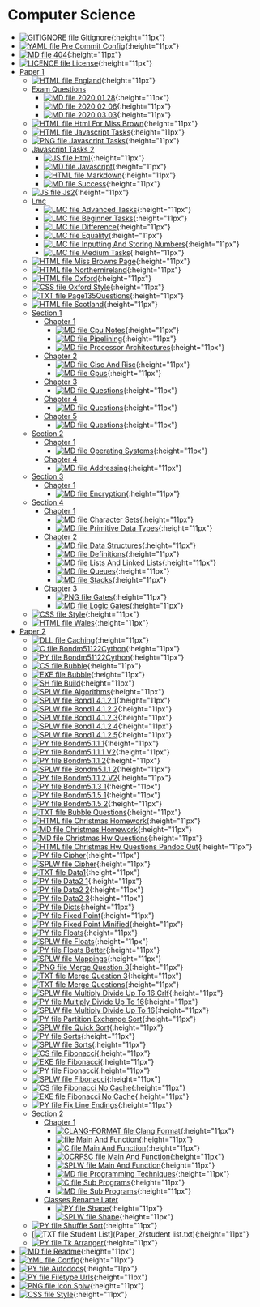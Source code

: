 # Computer Science

- [![GITIGNORE file](https://img.icons8.com/windows/512/4a90e2/file-configuration.png) Gitignore](.gitignore){:height="11px"}
- [![YAML file](https://img.icons8.com/windows/512/4a90e2/important-file.png) Pre Commit Config](.pre-commit-config.yaml){:height="11px"}
- [![MD file](https://img.icons8.com/windows/512/4a90e2/regular-document.png) 404](404.html){:height="11px"}
- [![LICENCE file](https://img.icons8.com/windows/512/4a90e2/policy-document.png) License](LICENSE){:height="11px"}
- [Paper 1](Paper_1/index.html)
  - [![HTML file](https://img.icons8.com/windows/512/4a90e2/regular-document.png) England](Paper_1/england.html){:height="11px"}
  - [Exam Questions](Paper_1/exam_questions/index.html)
    - [![MD file](https://img.icons8.com/windows/512/4a90e2/regular-document.png) 2020 01 28](Paper_1/exam_questions/2020_01_28.html){:height="11px"}
    - [![MD file](https://img.icons8.com/windows/512/4a90e2/regular-document.png) 2020 02 06](Paper_1/exam_questions/2020_02_06.html){:height="11px"}
    - [![MD file](https://img.icons8.com/windows/512/4a90e2/regular-document.png) 2020 03 03](Paper_1/exam_questions/2020_03_03.html){:height="11px"}
  - [![HTML file](https://img.icons8.com/windows/512/4a90e2/regular-document.png) Html For Miss Brown](Paper_1/html_for_miss_brown.html){:height="11px"}
  - [![HTML file](https://img.icons8.com/windows/512/4a90e2/regular-document.png) Javascript Tasks](Paper_1/javascript_tasks.html){:height="11px"}
  - [![PNG file](https://img.icons8.com/windows/512/4a90e2/image-document.png) Javascript Tasks](Paper_1/javascript_tasks.png){:height="11px"}
  - [Javascript Tasks 2](Paper_1/javascript_tasks_2/index.html)
    - [![JS file](https://img.icons8.com/windows/512/4a90e2/js.png) Html](Paper_1/javascript_tasks_2/html.js){:height="11px"}
    - [![MD file](https://img.icons8.com/windows/512/4a90e2/regular-document.png) Javascript](Paper_1/javascript_tasks_2/javascript.html){:height="11px"}
    - [![HTML file](https://img.icons8.com/windows/512/4a90e2/regular-document.png) Markdown](Paper_1/javascript_tasks_2/markdown.html){:height="11px"}
    - [![MD file](https://img.icons8.com/windows/512/4a90e2/regular-document.png) Success](Paper_1/javascript_tasks_2/success.html){:height="11px"}
  - [![JS file](https://img.icons8.com/windows/512/4a90e2/js.png) Js2](Paper_1/js2.js){:height="11px"}
  - [Lmc](Paper_1/lmc/index.html)
    - [![LMC file](https://img.icons8.com/windows/512/4a90e2/important-file.png) Advanced Tasks](Paper_1/lmc/advanced_tasks.lmc){:height="11px"}
    - [![LMC file](https://img.icons8.com/windows/512/4a90e2/important-file.png) Beginner Tasks](Paper_1/lmc/beginner_tasks.lmc){:height="11px"}
    - [![LMC file](https://img.icons8.com/windows/512/4a90e2/important-file.png) Difference](Paper_1/lmc/difference.lmc){:height="11px"}
    - [![LMC file](https://img.icons8.com/windows/512/4a90e2/important-file.png) Equality](Paper_1/lmc/equality.lmc){:height="11px"}
    - [![LMC file](https://img.icons8.com/windows/512/4a90e2/important-file.png) Inputting And Storing Numbers](Paper_1/lmc/inputting_and_storing_numbers.lmc){:height="11px"}
    - [![LMC file](https://img.icons8.com/windows/512/4a90e2/important-file.png) Medium Tasks](Paper_1/lmc/medium_tasks.lmc){:height="11px"}
  - [![HTML file](https://img.icons8.com/windows/512/4a90e2/regular-document.png) Miss Browns Page](Paper_1/miss_browns_page.html){:height="11px"}
  - [![HTML file](https://img.icons8.com/windows/512/4a90e2/regular-document.png) Northernireland](Paper_1/northernIreland.html){:height="11px"}
  - [![HTML file](https://img.icons8.com/windows/512/4a90e2/regular-document.png) Oxford](Paper_1/oxford.html){:height="11px"}
  - [![CSS file](https://img.icons8.com/windows/512/4a90e2/css.png) Oxford Style](Paper_1/oxford_style.css){:height="11px"}
  - [![TXT file](https://img.icons8.com/windows/512/4a90e2/document.png) Page135Questions](Paper_1/page135questions.txt){:height="11px"}
  - [![HTML file](https://img.icons8.com/windows/512/4a90e2/regular-document.png) Scotland](Paper_1/scotland.html){:height="11px"}
  - [Section 1](Paper_1/section_1/index.html)
    - [Chapter 1](Paper_1/section_1/chapter_1/index.html)
      - [![MD file](https://img.icons8.com/windows/512/4a90e2/regular-document.png) Cpu Notes](Paper_1/section_1/chapter_1/cpu_notes.html){:height="11px"}
      - [![MD file](https://img.icons8.com/windows/512/4a90e2/regular-document.png) Pipelining](Paper_1/section_1/chapter_1/pipelining.html){:height="11px"}
      - [![MD file](https://img.icons8.com/windows/512/4a90e2/regular-document.png) Processor Architectures](Paper_1/section_1/chapter_1/processor_architectures.html){:height="11px"}
    - [Chapter 2](Paper_1/section_1/chapter_2/index.html)
      - [![MD file](https://img.icons8.com/windows/512/4a90e2/regular-document.png) Cisc And Risc](Paper_1/section_1/chapter_2/cisc_and_risc.html){:height="11px"}
      - [![MD file](https://img.icons8.com/windows/512/4a90e2/regular-document.png) Gpus](Paper_1/section_1/chapter_2/gpus.html){:height="11px"}
    - [Chapter 3](Paper_1/section_1/chapter_3/index.html)
      - [![MD file](https://img.icons8.com/windows/512/4a90e2/regular-document.png) Questions](Paper_1/section_1/chapter_3/questions.html){:height="11px"}
    - [Chapter 4](Paper_1/section_1/chapter_4/index.html)
      - [![MD file](https://img.icons8.com/windows/512/4a90e2/regular-document.png) Questions](Paper_1/section_1/chapter_4/questions.html){:height="11px"}
    - [Chapter 5](Paper_1/section_1/chapter_5/index.html)
      - [![MD file](https://img.icons8.com/windows/512/4a90e2/regular-document.png) Questions](Paper_1/section_1/chapter_5/questions.html){:height="11px"}
  - [Section 2](Paper_1/section_2/index.html)
    - [Chapter 1](Paper_1/section_2/chapter_1/index.html)
      - [![MD file](https://img.icons8.com/windows/512/4a90e2/regular-document.png) Operating Systems](Paper_1/section_2/chapter_1/operating_systems.html){:height="11px"}
    - [Chapter 4](Paper_1/section_2/chapter_4/index.html)
      - [![MD file](https://img.icons8.com/windows/512/4a90e2/regular-document.png) Addressing](Paper_1/section_2/chapter_4/addressing.html){:height="11px"}
  - [Section 3](Paper_1/section_3/index.html)
    - [Chapter 1](Paper_1/section_3/chapter_1/index.html)
      - [![MD file](https://img.icons8.com/windows/512/4a90e2/regular-document.png) Encryption](Paper_1/section_3/chapter_1/encryption.html){:height="11px"}
  - [Section 4](Paper_1/section_4/index.html)
    - [Chapter 1](Paper_1/section_4/chapter_1/index.html)
      - [![MD file](https://img.icons8.com/windows/512/4a90e2/regular-document.png) Character Sets](Paper_1/section_4/chapter_1/character_sets.html){:height="11px"}
      - [![MD file](https://img.icons8.com/windows/512/4a90e2/regular-document.png) Primitive Data Types](Paper_1/section_4/chapter_1/primitive_data_types.html){:height="11px"}
    - [Chapter 2](Paper_1/section_4/chapter_2/index.html)
      - [![MD file](https://img.icons8.com/windows/512/4a90e2/regular-document.png) Data Structures](Paper_1/section_4/chapter_2/data_structures.html){:height="11px"}
      - [![MD file](https://img.icons8.com/windows/512/4a90e2/regular-document.png) Definitions](Paper_1/section_4/chapter_2/definitions.html){:height="11px"}
      - [![MD file](https://img.icons8.com/windows/512/4a90e2/regular-document.png) Lists And Linked Lists](Paper_1/section_4/chapter_2/lists_and_linked_lists.html){:height="11px"}
      - [![MD file](https://img.icons8.com/windows/512/4a90e2/regular-document.png) Queues](Paper_1/section_4/chapter_2/queues.html){:height="11px"}
      - [![MD file](https://img.icons8.com/windows/512/4a90e2/regular-document.png) Stacks](Paper_1/section_4/chapter_2/stacks.html){:height="11px"}
    - [Chapter 3](Paper_1/section_4/chapter_3/index.html)
      - [![PNG file](https://img.icons8.com/windows/512/4a90e2/image-document.png) Gates](Paper_1/section_4/chapter_3/gates.png){:height="11px"}
      - [![MD file](https://img.icons8.com/windows/512/4a90e2/regular-document.png) Logic Gates](Paper_1/section_4/chapter_3/logic_gates.html){:height="11px"}
  - [![CSS file](https://img.icons8.com/windows/512/4a90e2/css.png) Style](Paper_1/style.css){:height="11px"}
  - [![HTML file](https://img.icons8.com/windows/512/4a90e2/regular-document.png) Wales](Paper_1/wales.html){:height="11px"}
- [Paper 2](Paper_2/index.html)
  - [![DLL file](https://img.icons8.com/windows/512/4a90e2/dll.png) Caching](Paper_2/Caching.dll){:height="11px"}
  - [![C file](https://img.icons8.com/windows/512/4a90e2/c.png) Bondm51122Cython](Paper_2/bondm51122cython.c){:height="11px"}
  - [![PY file](https://img.icons8.com/windows/512/4a90e2/py.png) Bondm51122Cython](Paper_2/bondm51122cython.py){:height="11px"}
  - [![CS file](https://img.icons8.com/windows/512/4a90e2/cs.png) Bubble](Paper_2/bubble.cs){:height="11px"}
  - [![EXE file](https://img.icons8.com/windows/512/4a90e2/exe.png) Bubble](Paper_2/bubble.exe){:height="11px"}
  - [![SH file](https://img.icons8.com/windows/512/4a90e2/important-file.png) Build](Paper_2/build.sh){:height="11px"}
  - [![SPLW file](https://starwort.github.io/computer-science/icon-splw.png) Algorithms](Paper_2/colliert_algorithms.splw){:height="11px"}
  - [![SPLW file](https://starwort.github.io/computer-science/icon-splw.png) Bond1 4.1.2 1](Paper_2/colliert_bond1-4.1.2-1.splw){:height="11px"}
  - [![SPLW file](https://starwort.github.io/computer-science/icon-splw.png) Bond1 4.1.2 2](Paper_2/colliert_bond1-4.1.2-2.splw){:height="11px"}
  - [![SPLW file](https://starwort.github.io/computer-science/icon-splw.png) Bond1 4.1.2 3](Paper_2/colliert_bond1-4.1.2-3.splw){:height="11px"}
  - [![SPLW file](https://starwort.github.io/computer-science/icon-splw.png) Bond1 4.1.2 4](Paper_2/colliert_bond1-4.1.2-4.splw){:height="11px"}
  - [![SPLW file](https://starwort.github.io/computer-science/icon-splw.png) Bond1 4.1.2 5](Paper_2/colliert_bond1-4.1.2-5.splw){:height="11px"}
  - [![PY file](https://img.icons8.com/windows/512/4a90e2/py.png) Bondm5.1.1 1](Paper_2/colliert_bondm5.1.1-1.py){:height="11px"}
  - [![PY file](https://img.icons8.com/windows/512/4a90e2/py.png) Bondm5.1.1 1 V2](Paper_2/colliert_bondm5.1.1-1_v2.py){:height="11px"}
  - [![PY file](https://img.icons8.com/windows/512/4a90e2/py.png) Bondm5.1.1 2](Paper_2/colliert_bondm5.1.1-2.py){:height="11px"}
  - [![SPLW file](https://starwort.github.io/computer-science/icon-splw.png) Bondm5.1.1 2](Paper_2/colliert_bondm5.1.1-2.splw){:height="11px"}
  - [![PY file](https://img.icons8.com/windows/512/4a90e2/py.png) Bondm5.1.1 2 V2](Paper_2/colliert_bondm5.1.1-2_v2.py){:height="11px"}
  - [![PY file](https://img.icons8.com/windows/512/4a90e2/py.png) Bondm5.1.3 1](Paper_2/colliert_bondm5.1.3-1.py){:height="11px"}
  - [![PY file](https://img.icons8.com/windows/512/4a90e2/py.png) Bondm5.1.5 1](Paper_2/colliert_bondm5.1.5-1.py){:height="11px"}
  - [![PY file](https://img.icons8.com/windows/512/4a90e2/py.png) Bondm5.1.5 2](Paper_2/colliert_bondm5.1.5-2.py){:height="11px"}
  - [![TXT file](https://img.icons8.com/windows/512/4a90e2/document.png) Bubble Questions](Paper_2/colliert_bubble_questions.txt){:height="11px"}
  - [![HTML file](https://img.icons8.com/windows/512/4a90e2/regular-document.png) Christmas Homework](Paper_2/colliert_christmas_homework.html){:height="11px"}
  - [![MD file](https://img.icons8.com/windows/512/4a90e2/regular-document.png) Christmas Homework](Paper_2/colliert_christmas_homework.html){:height="11px"}
  - [![MD file](https://img.icons8.com/windows/512/4a90e2/regular-document.png) Christmas Hw Questions](Paper_2/colliert_christmas_hw_questions.html){:height="11px"}
  - [![HTML file](https://img.icons8.com/windows/512/4a90e2/regular-document.png) Christmas Hw Questions Pandoc Out](Paper_2/colliert_christmas_hw_questions_pandoc_out.html){:height="11px"}
  - [![PY file](https://img.icons8.com/windows/512/4a90e2/py.png) Cipher](Paper_2/colliert_cipher.py){:height="11px"}
  - [![SPLW file](https://starwort.github.io/computer-science/icon-splw.png) Cipher](Paper_2/colliert_cipher.splw){:height="11px"}
  - [![TXT file](https://img.icons8.com/windows/512/4a90e2/document.png) Data1](Paper_2/colliert_data1.txt){:height="11px"}
  - [![PY file](https://img.icons8.com/windows/512/4a90e2/py.png) Data2 1](Paper_2/colliert_data2-1.py){:height="11px"}
  - [![PY file](https://img.icons8.com/windows/512/4a90e2/py.png) Data2 2](Paper_2/colliert_data2-2.py){:height="11px"}
  - [![PY file](https://img.icons8.com/windows/512/4a90e2/py.png) Data2 3](Paper_2/colliert_data2-3.py){:height="11px"}
  - [![PY file](https://img.icons8.com/windows/512/4a90e2/py.png) Dicts](Paper_2/colliert_dicts.py){:height="11px"}
  - [![PY file](https://img.icons8.com/windows/512/4a90e2/py.png) Fixed Point](Paper_2/colliert_fixed-point.py){:height="11px"}
  - [![PY file](https://img.icons8.com/windows/512/4a90e2/py.png) Fixed Point Minified](Paper_2/colliert_fixed-point_minified.py){:height="11px"}
  - [![PY file](https://img.icons8.com/windows/512/4a90e2/py.png) Floats](Paper_2/colliert_floats.py){:height="11px"}
  - [![SPLW file](https://starwort.github.io/computer-science/icon-splw.png) Floats](Paper_2/colliert_floats.splw){:height="11px"}
  - [![PY file](https://img.icons8.com/windows/512/4a90e2/py.png) Floats Better](Paper_2/colliert_floats_better.py){:height="11px"}
  - [![SPLW file](https://starwort.github.io/computer-science/icon-splw.png) Mappings](Paper_2/colliert_mappings.splw){:height="11px"}
  - [![PNG file](https://img.icons8.com/windows/512/4a90e2/image-document.png) Merge Question 3](Paper_2/colliert_merge_question_3.png){:height="11px"}
  - [![TXT file](https://img.icons8.com/windows/512/4a90e2/document.png) Merge Question 3](Paper_2/colliert_merge_question_3.txt){:height="11px"}
  - [![TXT file](https://img.icons8.com/windows/512/4a90e2/document.png) Merge Questions](Paper_2/colliert_merge_questions.txt){:height="11px"}
  - [![SPLW file](https://starwort.github.io/computer-science/icon-splw.png) Multiply Divide Up To 16 Crlf](Paper_2/colliert_multiply_divide_up_to_16-crlf.splw){:height="11px"}
  - [![PY file](https://img.icons8.com/windows/512/4a90e2/py.png) Multiply Divide Up To 16](Paper_2/colliert_multiply_divide_up_to_16.py){:height="11px"}
  - [![SPLW file](https://starwort.github.io/computer-science/icon-splw.png) Multiply Divide Up To 16](Paper_2/colliert_multiply_divide_up_to_16.splw){:height="11px"}
  - [![PY file](https://img.icons8.com/windows/512/4a90e2/py.png) Partition Exchange Sort](Paper_2/colliert_partition_exchange_sort.py){:height="11px"}
  - [![SPLW file](https://starwort.github.io/computer-science/icon-splw.png) Quick Sort](Paper_2/colliert_quick_sort.splw){:height="11px"}
  - [![PY file](https://img.icons8.com/windows/512/4a90e2/py.png) Sorts](Paper_2/colliert_sorts.py){:height="11px"}
  - [![SPLW file](https://starwort.github.io/computer-science/icon-splw.png) Sorts](Paper_2/colliert_sorts.splw){:height="11px"}
  - [![CS file](https://img.icons8.com/windows/512/4a90e2/cs.png) Fibonacci](Paper_2/fibonacci.cs){:height="11px"}
  - [![EXE file](https://img.icons8.com/windows/512/4a90e2/exe.png) Fibonacci](Paper_2/fibonacci.exe){:height="11px"}
  - [![PY file](https://img.icons8.com/windows/512/4a90e2/py.png) Fibonacci](Paper_2/fibonacci.py){:height="11px"}
  - [![SPLW file](https://starwort.github.io/computer-science/icon-splw.png) Fibonacci](Paper_2/fibonacci.splw){:height="11px"}
  - [![CS file](https://img.icons8.com/windows/512/4a90e2/cs.png) Fibonacci No Cache](Paper_2/fibonacci_no_cache.cs){:height="11px"}
  - [![EXE file](https://img.icons8.com/windows/512/4a90e2/exe.png) Fibonacci No Cache](Paper_2/fibonacci_no_cache.exe){:height="11px"}
  - [![PY file](https://img.icons8.com/windows/512/4a90e2/py.png) Fix Line Endings](Paper_2/fix_line_endings.py){:height="11px"}
  - [Section 2](Paper_2/section_2/index.html)
    - [Chapter 1](Paper_2/section_2/chapter_1/index.html)
      - [![CLANG-FORMAT file](https://img.icons8.com/windows/512/4a90e2/file-configuration.png) Clang Format](Paper_2/section_2/chapter_1/.clang-format){:height="11px"}
      - [![ file](https://img.icons8.com/windows/512/4a90e2/binary-file.png) Main And Function](Paper_2/section_2/chapter_1/main_and_function){:height="11px"}
      - [![C file](https://img.icons8.com/windows/512/4a90e2/c.png) Main And Function](Paper_2/section_2/chapter_1/main_and_function.c){:height="11px"}
      - [![OCRPSC file](https://img.icons8.com/windows/512/4a90e2/code-file.png) Main And Function](Paper_2/section_2/chapter_1/main_and_function.ocrpsc){:height="11px"}
      - [![SPLW file](https://starwort.github.io/computer-science/icon-splw.png) Main And Function](Paper_2/section_2/chapter_1/main_and_function.splw){:height="11px"}
      - [![MD file](https://img.icons8.com/windows/512/4a90e2/regular-document.png) Programming Techniques](Paper_2/section_2/chapter_1/programming_techniques.html){:height="11px"}
      - [![C file](https://img.icons8.com/windows/512/4a90e2/c.png) Sub Programs](Paper_2/section_2/chapter_1/sub_programs.c){:height="11px"}
      - [![MD file](https://img.icons8.com/windows/512/4a90e2/regular-document.png) Sub Programs](Paper_2/section_2/chapter_1/sub_programs.html){:height="11px"}
    - [Classes Rename Later](Paper_2/section_2/classes_RENAME_LATER/index.html)
      - [![PY file](https://img.icons8.com/windows/512/4a90e2/py.png) Shape](Paper_2/section_2/classes_RENAME_LATER/shape.py){:height="11px"}
      - [![SPLW file](https://starwort.github.io/computer-science/icon-splw.png) Shape](Paper_2/section_2/classes_RENAME_LATER/shape.splw){:height="11px"}
  - [![PY file](https://img.icons8.com/windows/512/4a90e2/py.png) Shuffle Sort](Paper_2/shuffle_sort.py){:height="11px"}
  - [![TXT file](https://img.icons8.com/windows/512/4a90e2/document.png) Student List](Paper_2/student list.txt){:height="11px"}
  - [![PY file](https://img.icons8.com/windows/512/4a90e2/py.png) Tk Arranger](Paper_2/tk_arranger.py){:height="11px"}
- [![MD file](https://img.icons8.com/windows/512/4a90e2/regular-document.png) Readme](README.html){:height="11px"}
- [![YML file](https://img.icons8.com/windows/512/4a90e2/important-file.png) Config](_config.yml){:height="11px"}
- [![PY file](https://img.icons8.com/windows/512/4a90e2/py.png) Autodocs](autodocs.py){:height="11px"}
- [![PY file](https://img.icons8.com/windows/512/4a90e2/py.png) Filetype Urls](filetype_urls.py){:height="11px"}
- [![PNG file](https://img.icons8.com/windows/512/4a90e2/image-document.png) Icon Splw](icon-splw.png){:height="11px"}
- [![CSS file](https://img.icons8.com/windows/512/4a90e2/css.png) Style](style.css){:height="11px"}
